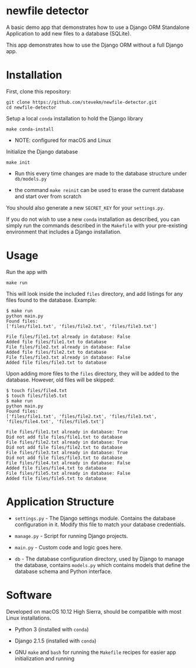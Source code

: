 # newfile detector

A basic demo app that demonstrates how to use a Django ORM Standalone Application to add new files to a database (SQLite).

This app demonstrates how to use the Django ORM without a full Django app.

# Installation

First, clone this repository:

```
git clone https://github.com/stevekm/newfile-detector.git
cd newfile-detector
```

Setup a local `conda` installation to hold the Django library

```
make conda-install
```

- NOTE: configured for macOS and Linux

Initialize the Django database

```
make init
```

- Run this every time changes are made to the database structure under `db/models.py`

- the command `make reinit` can be used to erase the current database and start over from scratch

You should also generate a new `SECRET_KEY` for your `settings.py`.

If you do not wish to use a new `conda` installation as described, you can simply run the commands described in the `Makefile` with your pre-existing environment that includes a Django installation.

# Usage

Run the app with

```
make run
```

This will look inside the included `files` directory, and add listings for any files found to the database. Example:

```
$ make run
python main.py
Found files:
['files/file1.txt', 'files/file2.txt', 'files/file3.txt']

File files/file1.txt already in database: False
Added file files/file1.txt to database
File files/file2.txt already in database: False
Added file files/file2.txt to database
File files/file3.txt already in database: False
Added file files/file3.txt to database
```

Upon adding more files to the `files` directory, they will be added to the database. However, old files will be skipped:

```
$ touch files/file4.txt
$ touch files/file5.txt
$ make run
python main.py
Found files:
['files/file1.txt', 'files/file2.txt', 'files/file3.txt', 'files/file4.txt', 'files/file5.txt']

File files/file1.txt already in database: True
Did not add file files/file1.txt to database
File files/file2.txt already in database: True
Did not add file files/file2.txt to database
File files/file3.txt already in database: True
Did not add file files/file3.txt to database
File files/file4.txt already in database: False
Added file files/file4.txt to database
File files/file5.txt already in database: False
Added file files/file5.txt to database
```


# Application Structure

- `settings.py` - The Django settings module. Contains the database configuration in it. Modify this file to match your database credentials.
- `manage.py` - Script for running Django projects.
- `main.py` - Custom code and logic goes here.

- `db` - The database configuration directory, used by Django to manage the database, contains `models.py` which contains models that define the database schema and Python interface.

# Software

Developed on macOS 10.12 High Sierra, should be compatible with most Linux installations.

- Python 3 (installed with `conda`)

- Django 2.1.5 (installed with `conda`)

- GNU `make` and `bash` for running the `Makefile` recipes for easier app initialization and running
